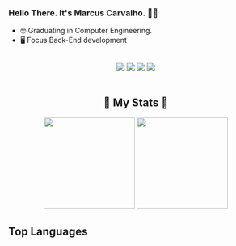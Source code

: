 ### Hello There. It's Marcus Carvalho. 👋🥰

- 🤓 Graduating in Computer Engineering.
- 🖥️ Focus Back-End development

<br>

<div align="center">
  <a href="https://www.instagram.com/marcuscf10/" target="_blank"><img src="https://img.shields.io/badge/Instagram-E4405F?style=for-the-badge&logo=instagram&logoColor=white"></a>
  <a href="https://www.facebook.com/MarcusCF10/" target="_blank"><img src="https://img.shields.io/badge/Facebook-1877F2?style=for-the-badge&logo=facebook&logoColor=white"></a>
  <a href="https://www.linkedin.com/in/marcusvcferreira/" target="_blank"><img src="https://img.shields.io/badge/LinkedIn-0077B5?style=for-the-badge&logo=linkedin&logoColor=white"></a>
  <a href="mailto:marcusferreiracarvalho@gmail.com" target="_blank"><img src="https://img.shields.io/badge/Gmail-D14836?style=for-the-badge&logo=gmail&logoColor=white"></a>

</div>  
  
<br>

<div align="center" display="inline">
  <h2>🌟 My Stats 🌟</h2>
  <a href="https://github.com/MarcusCarvalho21"></a>
  <img height="180em" src="https://github-readme-stats.vercel.app/api?username=MarcusCarvalho21&show_icons=true&theme=tokyonight")/>
  <img height="180em" src="https://github-readme-stats.vercel.app/api/top-langs/?username=MarcusCarvalho21&layout=compact&langs_count=7&theme=tokyonight"/>
</div>

  ##
  


## Top Languages
